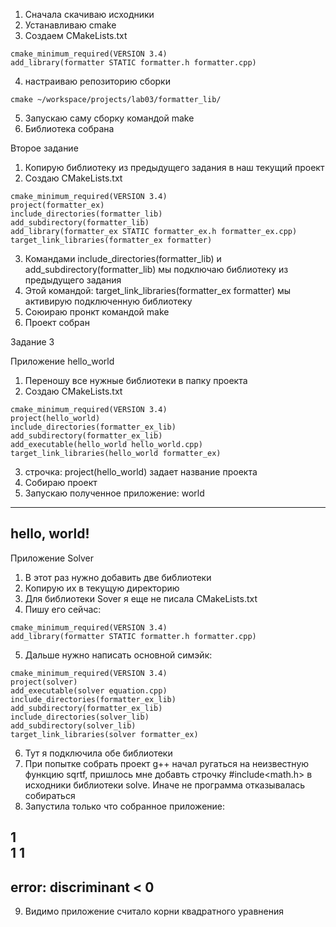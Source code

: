 1) Сначала скачиваю исходники
2) Устанавливаю cmake
3) Создаем CMakeLists.txt
```
cmake_minimum_required(VERSION 3.4)
add_library(formatter STATIC formatter.h formatter.cpp)
```
4) настраиваю репозиторию сборки
```
cmake ~/workspace/projects/lab03/formatter_lib/
```
5) Запускаю саму сборку командой make
6) Библиотека собрана


Второе задание

1) Копирую библиотеку из предыдущего задания в наш текущий проект
2) Создаю CMakeLists.txt
```
cmake_minimum_required(VERSION 3.4)
project(formatter_ex)
include_directories(formatter_lib)
add_subdirectory(formatter_lib)
add_library(formatter_ex STATIC formatter_ex.h formatter_ex.cpp)
target_link_libraries(formatter_ex formatter)
```

3) Командами include_directories(formatter_lib) и add_subdirectory(formatter_lib) мы подключаю библиотеку из предыдущего задания
4) Этой командой: target_link_libraries(formatter_ex formatter) мы активирую подключенную библиотеку
5) Союираю пронкт командой make
6) Проект собран


Задание 3

Приложение hello_world

1) Переношу все нужные библиотеки в папку проекта
2) Создаю CMakeLists.txt
```
cmake_minimum_required(VERSION 3.4)
project(hello_world)
include_directories(formatter_ex_lib)
add_subdirectory(formatter_ex_lib)
add_executable(hello_world hello_world.cpp)
target_link_libraries(hello_world formatter_ex)
```
3) строчка: project(hello_world) задает название проекта
4) Собираю проект
5) Запускаю полученное приложение:
world 
-------------------------
hello, world!
----------------------


Приложение Solver

1) В этот раз нужно добавить две библиотеки
2) Копирую их в текущую директорию
3) Для библиотеки Sover я еще не писала CMakeLists.txt
4) Пишу его сейчас:
```
cmake_minimum_required(VERSION 3.4)
add_library(formatter STATIC formatter.h formatter.cpp)
```
5) Дальше нужно написать основной симэйк:
```
cmake_minimum_required(VERSION 3.4)
project(solver)
add_executable(solver equation.cpp)
include_directories(formatter_ex_lib)
add_subdirectory(formatter_ex_lib)
include_directories(solver_lib)
add_subdirectory(solver_lib)
target_link_libraries(solver formatter_ex)
```
6) Тут я подключила обе библиотеки
7) При попытке собрать проект g++ начал ругаться на неизвестную функцию sqrtf, пришлось мне добавть строчку #include<math.h> в исходники библиотеки solve. Иначе не программа отказывалась собираться
8) Запустила только что собранное приложение:

1  
1
1
-------------------------
error: discriminant < 0
-------------------------

9) Видимо приложение считало корни квадратного уравнения
